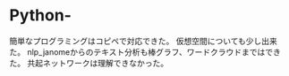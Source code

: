 # Python-

簡単なプログラミングはコピペで対応できた。
仮想空間についても少し出来た。
nlp_janomeからのテキスト分析も棒グラフ、ワードクラウドまではできた。
共起ネットワークは理解できなかった。
